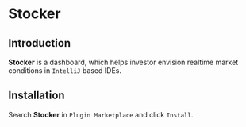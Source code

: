 # Stocker

## Introduction

**Stocker** is a dashboard, which helps investor envision realtime market conditions in `IntelliJ` based IDEs.

## Installation

Search **Stocker** in `Plugin Marketplace` and click `Install`.
